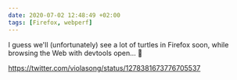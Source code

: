 ```yaml
---
date: 2020-07-02 12:48:49 +02:00
tags: [Firefox, webperf]
---
```


I guess we'll (unfortunately) see a lot of turtles in Firefox soon, while browsing the Web with devtools open… 🐢

https://twitter.com/violasong/status/1278381673776705537
